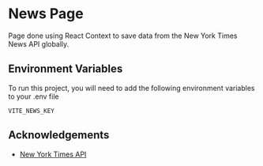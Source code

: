 # News Page

Page done using React Context to save data from the New York Times News API globally.

## Environment Variables

To run this project, you will need to add the following environment variables to your .env file

`VITE_NEWS_KEY`

## Acknowledgements

- [New York Times API](https://developer.nytimes.com/apis)
